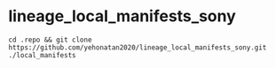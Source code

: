 # lineage_local_manifests_sony
```
cd .repo && git clone https://github.com/yehonatan2020/lineage_local_manifests_sony.git ./local_manifests
```